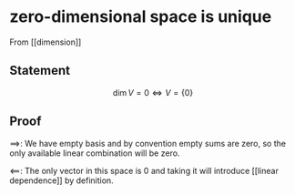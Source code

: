 # zero-dimensional space is unique
From [[dimension]]

## Statement
$$\dim V = 0 \Longleftrightarrow V = \{ 0 \}$$

## Proof
$\implies$: We have empty basis and by convention empty sums are zero, so the only available linear combination will be zero.

$\impliedby$: The only vector in this space is $0$ and taking it will introduce [[linear dependence]] by definition.